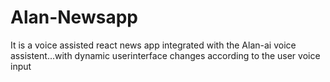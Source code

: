 # Alan-Newsapp
It is a voice assisted react news app integrated with the Alan-ai voice assistent...with dynamic userinterface changes according to the user voice input
